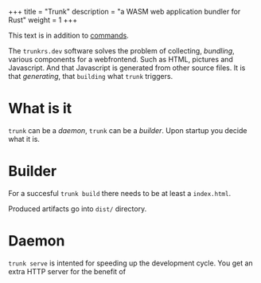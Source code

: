 +++
title = "Trunk"
description = "a WASM web application bundler for Rust"
weight = 1
+++

This text is in addition to [commands](@/commands.md).

The `trunkrs.dev` software  solves the problem of
collecting, _bundling_, various components for a webfrontend.
Such as HTML, pictures and Javascript.
And that Javascript is generated from other source files.
It is that _generating_, that `building` what `trunk` triggers.

# What is it

`trunk` can be a _daemon_, `trunk` can be a _builder_.
Upon startup you decide what it is.

# Builder

For a succesful `trunk build` there needs to be
at least a `index.html`.

Produced artifacts go into `dist/` directory.



# Daemon

`trunk serve` is intented for speeding up the development cycle.
You get an extra HTTP server for the benefit of
